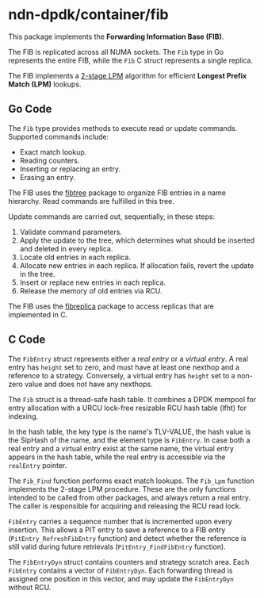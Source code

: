 # ndn-dpdk/container/fib

This package implements the **Forwarding Information Base (FIB)**.

The FIB is replicated across all NUMA sockets.
The `Fib` type in Go represents the entire FIB, while the `Fib` C struct represents a single replica.

The FIB implements a [2-stage LPM](https://doi.org/10.1109/ANCS.2013.6665203) algorithm for efficient **Longest Prefix Match (LPM)** lookups.

## Go Code

The `Fib` type provides methods to execute read or update commands.
Supported commands include:

* Exact match lookup.
* Reading counters.
* Inserting or replacing an entry.
* Erasing an entry.

The FIB uses the [fibtree](./fibtree) package to organize FIB entries in a name hierarchy.
Read commands are fulfilled in this tree.

Update commands are carried out, sequentially, in these steps:

1. Validate command parameters.
2. Apply the update to the tree, which determines what should be inserted and deleted in every replica.
3. Locate old entries in each replica.
4. Allocate new entries in each replica.
   If allocation fails, revert the update in the tree.
5. Insert or replace new entries in each replica.
6. Release the memory of old entries via RCU.

The FIB uses the [fibreplica](./fibreplica) package to access replicas that are implemented in C.

## C Code

The `FibEntry` struct represents either a *real entry* or a *virtual entry*.
A real entry has `height` set to zero, and must have at least one nexthop and a reference to a strategy.
Conversely, a virtual entry has `height` set to a non-zero value and does not have any nexthops.

The `Fib` struct is a thread-safe hash table.
It combines a DPDK mempool for entry allocation with a URCU lock-free resizable RCU hash table (lfht) for indexing.

In the hash table, the key type is the name's TLV-VALUE, the hash value is the SipHash of the name, and the element type is `FibEntry`.
In case both a real entry and a virtual entry exist at the same name, the virtual entry appears in the hash table, while the real entry is accessible via the `realEntry` pointer.

The `Fib_Find` function performs exact match lookups.
The `Fib_Lpm` function implements the 2-stage LPM procedure.
These are the only functions intended to be called from other packages, and always return a real entry.
The caller is responsible for acquiring and releasing the RCU read lock.

`FibEntry` carries a sequence number that is incremented upon every insertion.
This allows a PIT entry to save a reference to a FIB entry (`PitEntry_RefreshFibEntry` function) and detect whether the reference is still valid during future retrievals (`PitEntry_FindFibEntry` function).

The `FibEntryDyn` struct contains counters and strategy scratch area.
Each `FibEntry` contains a vector of `FibEntryDyn`.
Each forwarding thread is assigned one position in this vector, and may update the `FibEntryDyn` without RCU.
